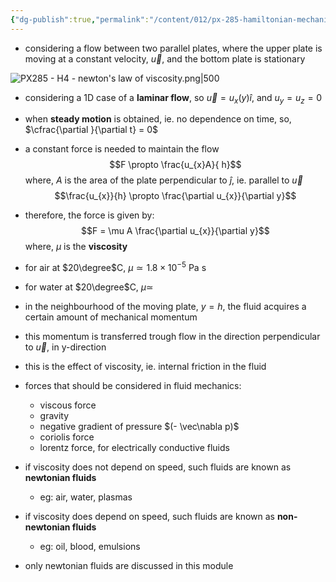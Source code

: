 ```yaml
---
{"dg-publish":true,"permalink":"/content/012/px-285-hamiltonian-mechanics-and-fluid-dynamics/h-introduction-to-fluids/px-285-h4-newton-s-law-of-viscosity/","noteIcon":"1","created":"2025-01-10T12:10:11.897+00:00","updated":"2025-01-10T12:36:22.906+00:00"}
---
```


- considering a flow between two parallel plates, where the upper plate is moving at a constant velocity, $\vec u$, and the bottom plate is stationary

![PX285 - H4 - newton's law of viscosity.png|500](/img/user/pics/PX285%20-%20H4%20-%20newton's%20law%20of%20viscosity.png)

- considering a 1D case of a **laminar flow**, so $\vec u = u_{x}(y) \hat i$, and $u_{y} = u_{z} = 0$
- when **steady motion** is obtained, ie. no dependence on time, so, $\cfrac{\partial }{\partial t} = 0$
- a constant force is needed to maintain the flow
$$F \propto \frac{u_{x}A}{ h}$$
	where, $A$ is the area of the plate perpendicular to $\hat j$, ie. parallel to $\vec u$
$$\frac{u_{x}}{h} \propto \frac{\partial u_{x}}{\partial y}$$
- therefore, the force is given by:
$$F = \mu A \frac{\partial u_{x}}{\partial y}$$
	where, $\mu$ is the **viscosity**

- for air at $20\degree$C, $\mu \simeq 1.8\times10^{-5}$ Pa s
- for water at $20\degree$C, $\mu \simeq$

- in the neighbourhood of the moving plate, $y = h$, the fluid acquires a certain amount of mechanical momentum
- this momentum is transferred trough flow in the direction perpendicular to $\vec u$, in y-direction
- this is the effect of viscosity, ie. internal friction in the fluid

- forces that should be considered in fluid mechanics:
	- viscous force
	- gravity
	- negative gradient of pressure $(- \vec\nabla p)$
	- coriolis force
	- lorentz force, for electrically conductive fluids

- if viscosity does not depend on speed, such fluids are known as **newtonian fluids**
	- eg: air, water, plasmas
- if viscosity does depend on speed, such fluids are known as **non-newtonian fluids**
	- eg: oil, blood, emulsions
- only newtonian fluids are discussed in this module
